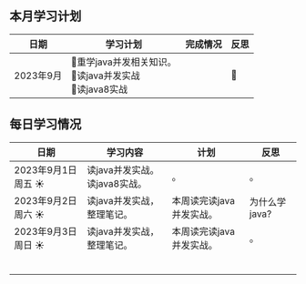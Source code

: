## 本月学习计划

| 日期      | 学习计划                                                     | 完成情况 | 反思 |
| --------- | ------------------------------------------------------------ | -------- | ---- |
| 2023年9月 | 🧥重学java并发相关知识。<br/>🥼读java并发实战<br/>🦺读java8实战<br/> |          | 🤔️    |

  

## 每日学习情况

| 日期                | 学习内容                           | 计划                     | 反思          |
| ------------------- | ---------------------------------- | ------------------------ | ------------- |
| 2023年9月1日 周五 ☀️ | 读java并发实战。<br/>读java8实战。 | 。                       | 。            |
| 2023年9月2日 周六 ☀️ | 读java并发实战，整理笔记。         | 本周读完读java并发实战。 | 为什么学java? |
| 2023年9月3日 周日 ☀️ | 读java并发实战，整理笔记。         | 本周读完读java并发实战。 | 。            |
|                     |                                    |                          |               |
|                     |                                    |                          |               |
|                     |                                    |                          |               |
|                     |                                    |                          |               |
|                     |                                    |                          |               |
|                     |                                    |                          |               |

